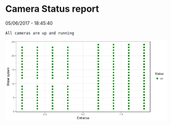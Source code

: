 Camera Status report
================
05/06/2017 - 18:45:40

    All cameras are up and running

![](camreport_files/figure-markdown_github/unnamed-chunk-2-1.png)

